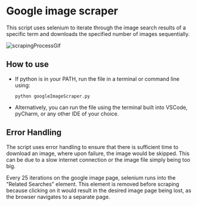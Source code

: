# Google image scraper

This script uses selenium to iterate through the image search results of a specific term and downloads the specified number of images sequentially. 

![scrapingProcessGif]()

## How to use
- If python is in your PATH, run the file in a terminal or command line using:
    ```
    python googleImageScraper.py
    ```

- Alternatively, you can run the file using the terminal built into VSCode, pyCharm, or any other IDE of your choice.

## Error Handling
The script uses error handling to ensure that there is sufficient time to download an image, where upon failure, the image would be skipped. This can be due to a slow internet connection or the image file simply being too big.

Every 25 iterations on the google image page, selenium runs into the "Related Searches" element. This element is removed before scraping because clicking on it would result in the desired image page being lost, as the browser navigates to a separate page.
